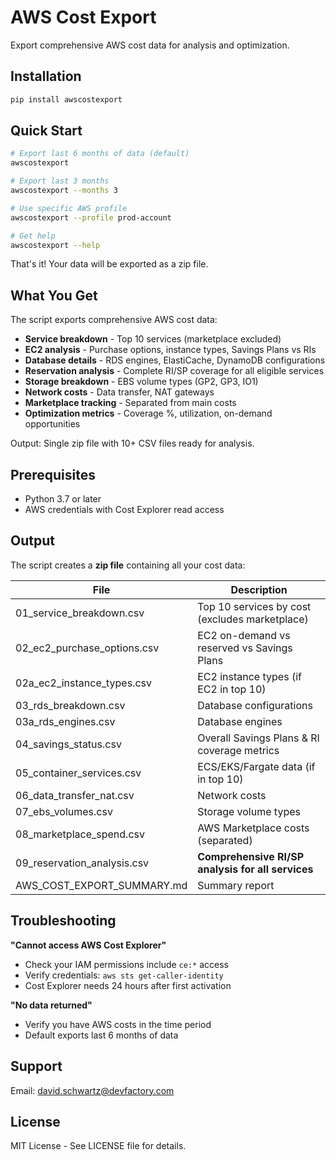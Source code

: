 # AWS Cost Export

Export comprehensive AWS cost data for analysis and optimization.

## Installation

```bash
pip install awscostexport
```

## Quick Start

```bash
# Export last 6 months of data (default)
awscostexport

# Export last 3 months
awscostexport --months 3

# Use specific AWS profile
awscostexport --profile prod-account

# Get help
awscostexport --help
```

That's it! Your data will be exported as a zip file.

## What You Get

The script exports comprehensive AWS cost data:
- **Service breakdown** - Top 10 services (marketplace excluded)
- **EC2 analysis** - Purchase options, instance types, Savings Plans vs RIs
- **Database details** - RDS engines, ElastiCache, DynamoDB configurations
- **Reservation analysis** - Complete RI/SP coverage for all eligible services
- **Storage breakdown** - EBS volume types (GP2, GP3, IO1)
- **Network costs** - Data transfer, NAT gateways
- **Marketplace tracking** - Separated from main costs
- **Optimization metrics** - Coverage %, utilization, on-demand opportunities

Output: Single zip file with 10+ CSV files ready for analysis.

## Prerequisites

- Python 3.7 or later
- AWS credentials with Cost Explorer read access

## Output

The script creates a **zip file** containing all your cost data:

| File | Description |
|------|-------------|
| 01_service_breakdown.csv | Top 10 services by cost (excludes marketplace) |
| 02_ec2_purchase_options.csv | EC2 on-demand vs reserved vs Savings Plans |
| 02a_ec2_instance_types.csv | EC2 instance types (if EC2 in top 10) |
| 03_rds_breakdown.csv | Database configurations |
| 03a_rds_engines.csv | Database engines |
| 04_savings_status.csv | Overall Savings Plans & RI coverage metrics |
| 05_container_services.csv | ECS/EKS/Fargate data (if in top 10) |
| 06_data_transfer_nat.csv | Network costs |
| 07_ebs_volumes.csv | Storage volume types |
| 08_marketplace_spend.csv | AWS Marketplace costs (separated) |
| 09_reservation_analysis.csv | **Comprehensive RI/SP analysis for all services** |
| AWS_COST_EXPORT_SUMMARY.md | Summary report |

## Troubleshooting

**"Cannot access AWS Cost Explorer"**
- Check your IAM permissions include `ce:*` access
- Verify credentials: `aws sts get-caller-identity`
- Cost Explorer needs 24 hours after first activation

**"No data returned"**
- Verify you have AWS costs in the time period
- Default exports last 6 months of data

## Support

Email: david.schwartz@devfactory.com

## License

MIT License - See LICENSE file for details.

